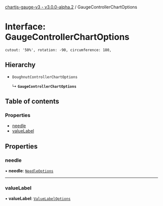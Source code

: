 [chartjs-gauge-v3 - v3.0.0-alpha.2](../README.md) / GaugeControllerChartOptions

# Interface: GaugeControllerChartOptions

`
cutout: '50%',
rotation: -90,
circumference: 180,
`

## Hierarchy

- `DoughnutControllerChartOptions`

  ↳ **`GaugeControllerChartOptions`**

## Table of contents

### Properties

- [needle](GaugeControllerChartOptions.md#needle)
- [valueLabel](GaugeControllerChartOptions.md#valuelabel)

## Properties

### needle

• **needle**: [`NeedleOptions`](NeedleOptions.md)

___

### valueLabel

• **valueLabel**: [`ValueLabelOptions`](ValueLabelOptions.md)
